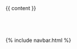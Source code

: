 <!doctype html>
<html>
  <head>
     <link rel="stylesheet" href="/assets/css/main.css"> 
    <meta charset="utf-8">
    <title>{{ page.title }} | {{site.title}}</title>
  </head>
  <body>
    <div class="container-fluid" style="padding-top: 1%; padding-bottom: 70px;">
      {{ content }}
    </div>
    {% include navbar.html %}
    <script src='/assets/js/main.js'><script/>
  </body>
</html>
